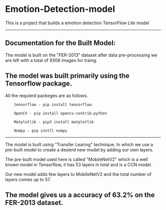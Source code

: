 # Emotion-Detection-model
This is a project that builds a emotion detection TensorFlow Lite  model

------------------------------------------------------------------------------
Documentation for the Built Model:
------------------------------------------------------------------------------
The model is built on the "FER-2013" dataset after data pre-processing
we are left with a total of 9308 images for traing.

The model was built primarily using the Tensorflow package.
------------------------------------------------------------------------------
All the requierd packeges are as follows.

        tensorflow - pip install tensorflow.
        
        OpenCV - pip install opencv-contrib-python

        Matplotlib - pip3 install matplotlib

        Numpy - pip instll numpy
------------------------------------------------------------------------------
The model is built using "Transfer Learing" technique. In which we use a 
pre-built model to create a desierd new model by adding our own layers.

The pre-built model used here is called "MobileNetV2" which is a well 
known model in Tensorflow, it has 53 layers in total and is a CCN model.

Our new model adds few layers to MobileNetV2 and the total number of
layers comes up to 57.

The model gives us a accuracy of 63.2% on the FER-2013 dataset.
------------------------------------------------------------------------------

